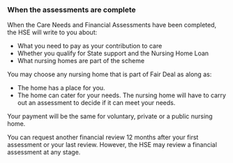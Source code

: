 ###  When the assessments are complete

When the Care Needs and Financial Assessments have been completed, the HSE
will write to you about:

  * What you need to pay as your contribution to care 
  * Whether you qualify for State support and the Nursing Home Loan 
  * What nursing homes are part of the scheme 

You may choose any nursing home that is part of Fair Deal as along as:

  * The home has a place for you. 
  * The home can cater for your needs. The nursing home will have to carry out an assessment to decide if it can meet your needs. 

Your payment will be the same for voluntary, private or a public nursing home.

You can request another financial review 12 months after your first assessment
or your last review. However, the HSE may review a financial assessment at any
stage.
